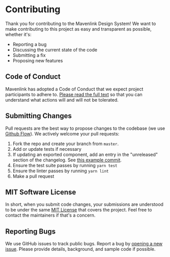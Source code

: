 # Contributing

Thank you for contributing to the Mavenlink Design System! We want to make contributing to this project as easy and transparent as possible, whether it's:

- Reporting a bug
- Discussing the current state of the code
- Submitting a fix
- Proposing new features

## Code of Conduct
Mavenlink has adopted a Code of Conduct that we expect project participants to adhere to. [Please read the full text](./code_of_conduct.md) so that you can understand what actions will and will not be tolerated.

## Submitting Changes
Pull requests are the best way to propose changes to the codebase (we use [Github Flow](https://guides.github.com/introduction/flow/index.html)). We actively welcome your pull requests:

1. Fork the repo and create your branch from `master`.
2. Add or update tests if necessary
3. If updating an exported component, add an entry in the "unreleased" section of the changelog. See [this example commit](https://github.com/mavenlink/design-system/commit/e0913fdbcb94b12df797a2d398d0d60e6d755b3d#diff-4ac32a78649ca5bdd8e0ba38b7006a1e).
4. Ensure the test suite passes by running `yarn test`
5. Ensure the linter passes by running `yarn lint`
6. Make a pull request

## MIT Software License
In short, when you submit code changes, your submissions are understood to be under the same [MIT License](http://choosealicense.com/licenses/mit/) that covers the project. Feel free to contact the maintainers if that's a concern.

## Reporting Bugs
We use GitHub issues to track public bugs. Report a bug by [opening a new issue](https://github.com/mavenlink/design-system/issues/new). Please provide details, background, and sample code if possible.
